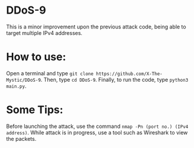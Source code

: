# DDoS-9
This is a minor improvement upon the previous attack code, being able to target multiple IPv4 addresses.

# How to use:
Open a terminal and type
`git clone https://github.com/X-The-Mystic/DDoS-9`.
Then, type 
`cd DDoS-9`.
Finally, to run the code, type 
`python3 main.py`.

# Some Tips:
Before launching the attack, use the command 
`nmap -Pn (port no.) (IPv4 address)`.
While attack is in progress, use a tool such as Wireshark to view the packets.
